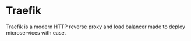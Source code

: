 # Traefik

Traefik is a modern HTTP reverse proxy and load balancer made to deploy microservices with ease.
